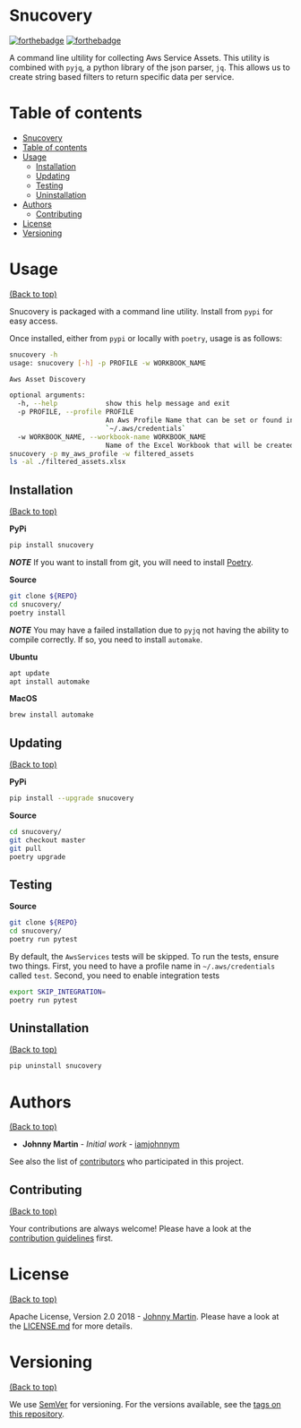 # Snucovery
[![forthebadge](https://forthebadge.com/images/badges/uses-badges.svg)](https://forthebadge.com)
[![forthebadge](https://forthebadge.com/images/badges/60-percent-of-the-time-works-every-time.svg)](https://forthebadge.com)

A command line ultility for collecting Aws Service Assets.  This utility is combined with `pyjq`, a python library of the json parser, `jq`.  This allows us to create string based filters to return specific data per service.

# Table of contents

- [Snucovery](#snucovery)
- [Table of contents](#table-of-contents)
- [Usage](#usage)
  - [Installation](#installation)
  - [Updating](#updating)
  - [Testing](#testing)
  - [Uninstallation](#uninstallation)
- [Authors](#authors)
  - [Contributing](#contributing)
- [License](#license)
- [Versioning](#versioning)

# Usage

[(Back to top)](#table-of-contents)

Snucovery is packaged with a command line utility.  Install from `pypi` for easy access.

Once installed, either from `pypi` or locally with `poetry`, usage is as follows:

```sh
snucovery -h
usage: snucovery [-h] -p PROFILE -w WORKBOOK_NAME

Aws Asset Discovery

optional arguments:
  -h, --help            show this help message and exit
  -p PROFILE, --profile PROFILE
                        An Aws Profile Name that can be set or found in
                        `~/.aws/credentials`
  -w WORKBOOK_NAME, --workbook-name WORKBOOK_NAME
                        Name of the Excel Workbook that will be created
snucovery -p my_aws_profile -w filtered_assets
ls -al ./filtered_assets.xlsx
```

## Installation

[(Back to top)](#table-of-contents)

**PyPi**
```sh
pip install snucovery
```

***NOTE***
If you want to install from git, you will need to install [Poetry](https://github.com/sdispater/poetry).

**Source**
```sh
git clone ${REPO}
cd snucovery/
poetry install
```

***NOTE***
You may have a failed installation due to `pyjq` not having the ability to compile correctly.  If so, you need to install `automake`.

**Ubuntu**
```sh
apt update
apt install automake
```

**MacOS**
```sh
brew install automake
```

## Updating

[(Back to top)](#table-of-contents)

**PyPi**
```sh
pip install --upgrade snucovery
```

**Source**
```sh
cd snucovery/
git checkout master
git pull
poetry upgrade
```

## Testing

**Source**
```sh
git clone ${REPO}
cd snucovery/
poetry run pytest
```

By default, the `AwsServices` tests will be skipped.  To run the tests, ensure two things.  First, you need to have a profile name in `~/.aws/credentials` called `test`.  Second, you need to enable integration tests

```sh
export SKIP_INTEGRATION=
poetry run pytest
```

## Uninstallation

[(Back to top)](#table-of-contents)

```sh
pip uninstall snucovery
```

# Authors
[(Back to top)](#table-of-contents)

* **Johnny Martin** - *Initial work* - [iamjohnnym](https://github.com/iamjohnnym)

See also the list of [contributors](https://github.com/socrata-platform/snucovery/contributors) who participated in this project.

## Contributing

[(Back to top)](#table-of-contents)

Your contributions are always welcome! Please have a look at the [contribution guidelines](.github/CONTRIBUTING.md) first.

# License

[(Back to top)](#table-of-contents)

Apache License, Version 2.0 2018 - [Johnny Martin](https://github.com/iamjohnnym/). Please have a look at the [LICENSE.md](LICENSE.md) for more details.

# Versioning
[(Back to top)](#table-of-contents)

We use [SemVer](http://semver.org/) for versioning. For the versions available, see the [tags on this repository](https://github.com/socrata-platform/snucovery/tags).
